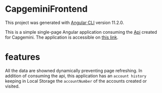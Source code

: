 # CapgeminiFrontend

This project was generated with [Angular CLI](https://github.com/angular/angular-cli) version 11.2.0.

This is a simple single-page Angular application consuming the [Api](https://github.com/SylvainDurant/Capgemini) created for Capgemini. The application is accessible on [this link](https://capgemini-frontend.herokuapp.com/).

# features

All the data are showned dynamically preventing page refreshing. In addition of consuming the api, this application has an `account history` keeping in Local Storage the `accountNumber` of the accounts created or visited. 